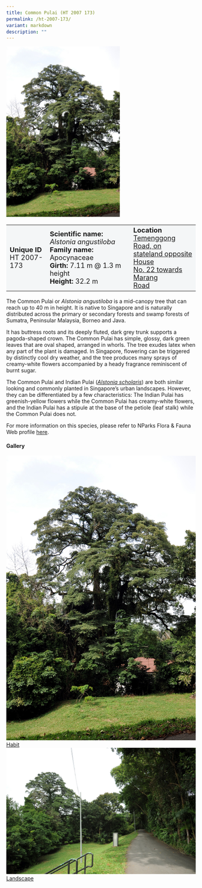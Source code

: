 ```yaml
---
title: Common Pulai (HT 2007 173)
permalink: /ht-2007-173/
variant: markdown
description: ""
---
```

<div class="isomer-image-wrapper">
<img style="width: 60%" src="/images/Heritage_trees_photos/alsangb_ht2007-173_habit.jpg">
</div><table style="minWidth: 100px; font-size: 18px; background: #F4F6F7">
<tbody><tr>
<td rowspan="1" colspan="1">
<strong>Unique ID</strong>
<br>HT 2007-173
</td>
<td rowspan="1" colspan="1">
	<strong>Scientific name:</strong> <em>Alstonia angustiloba</em>
<br><strong>Family name: </strong>Apocynaceae
<br><strong>Girth: </strong>7.11 m @ 1.3 m height
<br><strong>Height: </strong>32.2 m
</td>
<td rowspan="1" colspan="1">
<strong>Location</strong><a href="https://www.onemap.gov.sg/?lat=1.267531000002814&amp;lng=103.82226499999629">
 <br>Temenggong Road, on<br>stateland opposite House<br>No. 22 towards Marang<br>Road</a>
</td>
</tr>
</tbody>
</table>
<p>The Common Pulai or <em>Alstonia angustiloba</em>&nbsp;is a mid-canopy tree that can reach up to 40 m in height. It is native to Singapore and is naturally distributed across the primary or secondary forests and swamp forests of Sumatra, Peninsular Malaysia, Borneo and Java.</p>

<p>It has buttress roots and its deeply fluted, dark grey trunk supports a pagoda-shaped crown. The Common Pulai has simple, glossy, dark green leaves that are oval shaped, arranged in whorls. The tree exudes latex when any part of the plant is damaged. In Singapore, flowering can be triggered by distinctly cool dry weather, and the tree produces many sprays of creamy-white flowers accompanied by a heady fragrance reminiscent of burnt sugar.</p>

<p>The Common Pulai and Indian Pulai (<a href="https://www.nparks.gov.sg/florafaunaweb/flora/2/7/2705"><em>Alstonia scholaris</em></a>) are both similar looking and commonly planted in Singapore’s urban landscapes. However, they can be differentiated by a few characteristics: The Indian Pulai has greenish-yellow flowers while the Common Pulai has creamy-white flowers, and the Indian Pulai has a stipule at the base of the petiole (leaf stalk) while the Common Pulai does not.</p>

<p>For more information on this species, please refer to NParks Flora &amp; Fauna Web profile <a href="https://www.nparks.gov.sg/florafaunaweb/flora/2/7/2704">here</a>.</p>

<h4><b>Gallery</b></h4>
<div class="isomer-card-grid">
<a href="/images/Heritage_trees_photos/alsangb_ht2007-173_habit.jpg" class="isomer-card">
<div class="isomer-card-image">
<div class="isomer-image-wrapper"><img src="/images/Heritage_trees_photos/alsangb_ht2007-173_habit.jpg"></div></div>
<div class="isomer-card-body"><div class="isomer-card-title">Habit</div></div></a>
	
<a href="/images/Heritage_trees_photos/alsangb_ht2007-173_landscape.jpg" class="isomer-card">
<div class="isomer-card-image">
<div class="isomer-image-wrapper"><img src="/images/Heritage_trees_photos/alsangb_ht2007-173_landscape.jpg"></div></div>
<div class="isomer-card-body"><div class="isomer-card-title">Landscape</div></div></a></div>